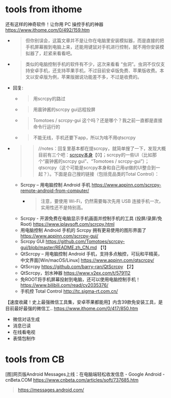 
# tools from ithome

还有这样的神奇软件！让你用 PC 操控手机的神器 https://www.ithome.com/0/492/159.htm
- > 但你别误会，这篇文章并不是让你在电脑里安装模拟器，而是直接的把手机屏幕搬到电脑上来，还能用键鼠对手机进行控制，就不用你安装模拟器了，赶紧来看看吧。
- > 类似的电脑控制手机的软件有不少，这次来看看 “虫洞”。虫洞不仅仅支持安卓手机，还支持苹果手机，不过目前安卓版免费、苹果版收费。本文以安卓版为例，苹果版据说功能差不多，不过是收费的。
- 回复:
  * > 用scrcpy的路过
  * > 用晨钟酱的scrcpy gui远程投屏
  * > Tomotoes / scrcpy-gui 这个吗？还是哪个？我之前一直都是直接命令行运行的
  * > 不能无线，手机还要下app，所以为啥不用qtscrcpy
- >> //notes：回复里基本都在提scrcpy，就简单搜了一下，发现大概目前有三个吧：[scrcpy本身](https://github.com/Genymobile/scrcpy)【0】；scrcpy的一些UI（比如那个“晨钟酱的scrcpy gui”、“Tomotoes / scrcpy-gui”）；qtscrcpy（这个可能是scrcpy本身和自己用qt做的UI整合到一起？）。下面是自己搜的链接（包括竞品类的Total Control）：
  * Scrcpy – 用电脑控制 Android 手机 https://www.appinn.com/scrcpy-remote-android-from-computer/
    + > 注意，要使用 Wi-Fi，仍然需要每次先用 USB 连接手机一次，实用性还不是特别高。
  * Scrcpy - 开源免费在电脑显示手机画面并控制手机的工具 (投屏/录屏/免Root) https://www.iplaysoft.com/scrcpy.html
  * 用电脑控制 Android 手机的 Scrcpy 拥有更易使用的图形界面了 https://www.appinn.com/scrcpy-gui/
  * Scrcpy GUI https://github.com/Tomotoes/scrcpy-gui/blob/master/README.zh_CN.md 【1】
  * QtScrcpy – 用电脑控制 Android 手机，支持多点触控，可玩和平精英，中文界面[Win/macOS/Linux] https://www.appinn.com/qtscrcpy/
  * QtScrcpy https://github.com/barry-ran/QtScrcpy 【2】
  * QtScrcpy，划水神器 https://www.v2ex.com/t/579112
  * 免ROOT将手机屏幕投射到电脑，还可以使用电脑控制手机！ https://www.bilibili.com/read/cv2035376/
  * 手机控 Total Control http://tc.sigma-rt.com.cn/
  
【速度收藏！史上最强微信工具集，安卓苹果都能用】内含39款免安装工具，是目前最好最强的微信工.. https://www.ithome.com/0/417/850.htm
- 微信对话生成
- 消息已读
- 在线看电视
- 表情包制作

# tools from CB

[图]网页版Android Messages上线：在电脑端轻松收发信息 - Google Android - cnBeta.COM https://www.cnbeta.com/articles/soft/737685.htm
> https://messages.android.com/
